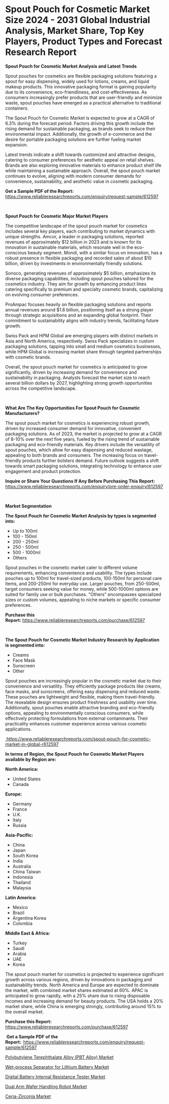 <p><h1>Spout Pouch for Cosmetic Market Size 2024 - 2031 Global Industrial Analysis, Market Share, Top Key Players, Product Types and Forecast Research Report</h1></p><p><strong>Spout Pouch for Cosmetic Market Analysis and Latest Trends</strong></p>
<p><p>Spout pouches for cosmetics are flexible packaging solutions featuring a spout for easy dispensing, widely used for lotions, creams, and liquid makeup products. This innovative packaging format is gaining popularity due to its convenience, eco-friendliness, and cost-effectiveness. As consumers increasingly prefer products that are user-friendly and minimize waste, spout pouches have emerged as a practical alternative to traditional containers.</p><p>The Spout Pouch for Cosmetic Market is expected to grow at a CAGR of 6.3% during the forecast period. Factors driving this growth include the rising demand for sustainable packaging, as brands seek to reduce their environmental impact. Additionally, the growth of e-commerce and the desire for portable packaging solutions are further fueling market expansion. </p><p>Latest trends indicate a shift towards customized and attractive designs, catering to consumer preferences for aesthetic appeal on retail shelves. Brands are also exploring innovative materials to enhance product shelf life while maintaining a sustainable approach. Overall, the spout pouch market continues to evolve, aligning with modern consumer demands for convenience, sustainability, and aesthetic value in cosmetic packaging.</p></p>
<p><strong>Get a Sample PDF of the Report:&nbsp;</strong> <a href="https://www.reliableresearchreports.com/enquiry/request-sample/612597?utm_campaign=34&utm_medium=2&utm_source=Github&utm_content=ia&utm_term=30102024&utm_id=spout-pouch-for-cosmetic">https://www.reliableresearchreports.com/enquiry/request-sample/612597</a></p>
<p>&nbsp;</p>
<p><strong>Spout Pouch for Cosmetic Major Market Players</strong></p>
<p><p>The competitive landscape of the spout pouch market for cosmetics includes several key players, each contributing to market dynamics with unique strengths. Amcor, a leader in packaging solutions, reported revenues of approximately $12 billion in 2023 and is known for its innovation in sustainable materials, which resonate well in the eco-conscious beauty segment. Mondi, with a similar focus on innovation, has a robust presence in flexible packaging and recorded sales of about $10 billion, driven by investments in environmentally friendly solutions.</p><p>Sonoco, generating revenues of approximately $5 billion, emphasizes its diverse packaging capabilities, including spout pouches tailored for the cosmetics industry. They aim for growth by enhancing product lines catering specifically to premium and specialty cosmetic brands, capitalizing on evolving consumer preferences.</p><p>ProAmpac focuses heavily on flexible packaging solutions and reports annual revenues around $1.8 billion, positioning itself as a strong player through strategic acquisitions and an expanding global footprint. Their commitment to sustainability aligns with industry trends, facilitating future growth.</p><p>Swiss Pack and HPM Global are emerging players with distinct markets in Asia and North America, respectively. Swiss Pack specializes in custom packaging solutions, tapping into small and medium cosmetics businesses, while HPM Global is increasing market share through targeted partnerships with cosmetic brands.</p><p>Overall, the spout pouch market for cosmetics is anticipated to grow significantly, driven by increasing demand for convenience and sustainability in packaging. Analysts forecast the market size to reach several billion dollars by 2027, highlighting strong growth opportunities across the competitive landscape.</p></p>
<p>&nbsp;</p>
<p><strong>What Are The Key Opportunities For Spout Pouch for Cosmetic Manufacturers?</strong></p>
<p><p>The spout pouch market for cosmetics is experiencing robust growth, driven by increased consumer demand for innovative, convenient packaging solutions. As of 2023, the market is projected to grow at a CAGR of 8-10% over the next five years, fueled by the rising trend of sustainable packaging and eco-friendly materials. Key drivers include the versatility of spout pouches, which allow for easy dispensing and reduced wastage, appealing to both brands and consumers. The increasing focus on travel-friendly products further bolsters demand. Future outlook suggests a shift towards smart packaging solutions, integrating technology to enhance user engagement and product protection.</p></p>
<p><strong>Inquire or Share Your Questions If Any Before Purchasing This Report:</strong> <a href="https://www.reliableresearchreports.com/enquiry/pre-order-enquiry/612597?utm_campaign=34&utm_medium=2&utm_source=Github&utm_content=ia&utm_term=30102024&utm_id=spout-pouch-for-cosmetic">https://www.reliableresearchreports.com/enquiry/pre-order-enquiry/612597</a></p>
<p>&nbsp;</p>
<p><strong>Market Segmentation</strong></p>
<p><strong>The Spout Pouch for Cosmetic Market Analysis by types is segmented into:</strong></p>
<p><ul><li>Up to 100ml</li><li>100 - 150ml</li><li>200 - 250ml</li><li>250 - 500ml</li><li>500 - 1000ml</li><li>Others</li></ul></p>
<p><p>Spout pouches in the cosmetic market cater to different volume requirements, enhancing convenience and usability. The types include pouches up to 100ml for travel-sized products, 100-150ml for personal care items, and 200-250ml for everyday use. Larger pouches, from 250-500ml, target consumers seeking value for money, while 500-1000ml options are suited for family use or bulk purchases. "Others" encompasses specialized sizes or custom volumes, appealing to niche markets or specific consumer preferences.</p></p>
<p><strong>Purchase this Report:&nbsp;</strong><a href="https://www.reliableresearchreports.com/purchase/612597?utm_campaign=34&utm_medium=2&utm_source=Github&utm_content=ia&utm_term=30102024&utm_id=spout-pouch-for-cosmetic">https://www.reliableresearchreports.com/purchase/612597</a></p>
<p>&nbsp;</p>
<p><strong>The Spout Pouch for Cosmetic Market Industry Research by Application is segmented into:</strong></p>
<p><ul><li>Creams</li><li>Face Mask</li><li>Sunscreen</li><li>Other</li></ul></p>
<p><p>Spout pouches are increasingly popular in the cosmetic market due to their convenience and versatility. They efficiently package products like creams, face masks, and sunscreens, offering easy dispensing and reduced waste. These pouches are lightweight and flexible, making them travel-friendly. The resealable design ensures product freshness and usability over time. Additionally, spout pouches enable attractive branding and eco-friendly options, appealing to environmentally conscious consumers, while effectively protecting formulations from external contaminants. Their practicality enhances customer experience across various cosmetic applications.</p></p>
<p><a href="https://www.reliableresearchreports.com/spout-pouch-for-cosmetic-market-in-global-r612597?utm_campaign=34&utm_medium=2&utm_source=Github&utm_content=ia&utm_term=30102024&utm_id=spout-pouch-for-cosmetic">&nbsp;https://www.reliableresearchreports.com/spout-pouch-for-cosmetic-market-in-global-r612597</a></p>
<p><strong>In terms of Region, the Spout Pouch for Cosmetic Market Players available by Region are:</strong></p>
<p>
    <p> <strong> North America: </strong>
        <ul>
            <li>United States</li>
            <li>Canada</li>
        </ul>
        </p> 
    <p> <strong> Europe: </strong>
        <ul>
            <li>Germany</li>
            <li>France</li>
            <li>U.K.</li>
            <li>Italy</li>
            <li>Russia</li>
        </ul>
        </p> 
    <p> <strong> Asia-Pacific: </strong>
        <ul>
            <li>China</li>
            <li>Japan</li>
            <li>South Korea</li>
            <li>India</li>
            <li>Australia</li>
            <li>China Taiwan</li>
            <li>Indonesia</li>
            <li>Thailand</li>
            <li>Malaysia</li>
        </ul>
        </p> 
    <p> <strong> Latin America: </strong>
        <ul>
            <li>Mexico</li>
            <li>Brazil</li>
            <li>Argentina Korea</li>
            <li>Colombia</li>
        </ul>
        </p> 
    <p> <strong> Middle East & Africa: </strong>
        <ul>
            <li>Turkey</li>
            <li>Saudi</li>
            <li>Arabia</li>
            <li>UAE</li>
            <li>Korea</li>
        </ul>
    </p>
    </p>
<p><p>The spout pouch market for cosmetics is projected to experience significant growth across various regions, driven by innovations in packaging and sustainability trends. North America and Europe are expected to dominate the market, with combined market shares estimated at 60%. APAC is anticipated to grow rapidly, with a 25% share due to rising disposable incomes and increasing demand for beauty products. The USA holds a 20% market share, while China is emerging strongly, contributing around 15% to the overall market.</p></p>
<p><strong>Purchase this Report: </strong><a href="https://www.reliableresearchreports.com/purchase/612597?utm_campaign=34&utm_medium=2&utm_source=Github&utm_content=ia&utm_term=30102024&utm_id=spout-pouch-for-cosmetic">https://www.reliableresearchreports.com/purchase/612597</a></p>
<p>&nbsp;<strong>Get a Sample PDF of the Report:&nbsp;&nbsp;</strong><a href="https://www.reliableresearchreports.com/enquiry/request-sample/612597?utm_campaign=34&utm_medium=2&utm_source=Github&utm_content=ia&utm_term=30102024&utm_id=spout-pouch-for-cosmetic">https://www.reliableresearchreports.com/enquiry/request-sample/612597</a></p>
<p><strong></strong></p>
<p><p><a href="https://github.com/symvarepaci/Market-Research-Report-List-1/blob/main/polybutylene-terephthalate-alloy-pbt-alloy-market.md?utm_campaign=34&utm_medium=2&utm_source=Github&utm_content=ia&utm_term=30102024&utm_id=spout-pouch-for-cosmetic">Polybutylene Terephthalate Alloy (PBT Alloy) Market</a></p><p><a href="https://www.linkedin.com/pulse/global-wet-process-separator-lithium-battery-market-trends-analysis-0rxbc?utm_campaign=34&utm_medium=2&utm_source=Github&utm_content=ia&utm_term=30102024&utm_id=spout-pouch-for-cosmetic">Wet-process Separator for Lithium Battery Market</a></p><p><a href="https://issuu.com/reportprime-2/docs/digital-battery-internal-resistance_8769d964b3d588?utm_campaign=34&utm_medium=2&utm_source=Github&utm_content=ia&utm_term=30102024&utm_id=spout-pouch-for-cosmetic">Digital Battery Internal Resistance Tester Market</a></p><p><a href="https://www.linkedin.com/pulse/dual-arm-wafer-handling-robot-market-segmentation-tg10f?utm_campaign=34&utm_medium=2&utm_source=Github&utm_content=ia&utm_term=30102024&utm_id=spout-pouch-for-cosmetic">Dual Arm Wafer Handling Robot Market</a></p><p><a href="https://github.com/yoshih12/Market-Research-Report-List-4/blob/main/ceria-zirconia-market.md?utm_campaign=34&utm_medium=2&utm_source=Github&utm_content=ia&utm_term=30102024&utm_id=spout-pouch-for-cosmetic">Ceria-Zirconia Market</a></p></p>